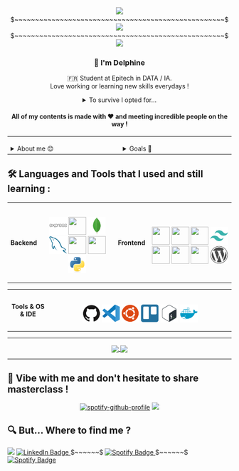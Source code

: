 <!--
**Fyfynn/Fyfynn** is a ✨ _special_ ✨ repository because its `README.md` (this file) appears on your GitHub profile.
-->
<div align="center">
<img src="https://media.giphy.com/media/RlOAlt0Qmsw4CTIELN/giphy.gif" width="200"/>
$~~~~~~~~~~~~~~~~~~~~~~~~~~~~~~~~~~~~~~~~~~~~~~~~~~~$
<img src="https://media.giphy.com/media/QTfX9Ejfra3ZmNxh6B/giphy.gif" width="200"/>
$~~~~~~~~~~~~~~~~~~~~~~~~~~~~~~~~~~~~~~~~~~~~~~~~~~~$
<img src="https://media.giphy.com/media/9nuXRx5EfGsKc/giphy.gif" width="200"/>
</div>

<div id="header" align="center">
  
  
   ### :wave: I'm Delphine 
 
  :fr: Student at Epitech in DATA / IA. 
  <br>
  Love working or learning new skills everydays !</br>
  
  <details><summary>To survive I opted for...</summary><img src="https://media.giphy.com/media/TjjrLK3XZkdgJRvoZJ/giphy.gif" width="200"/></details>
  </p>
  </div>
  
  <h4 align="center">All of my contents is made with ❤️ and meeting incredible people on the way !</h4>
  
  <table>
  <tr>
    <td>
      <img width="395" height="1">
        <details><summary>About me 😊</summary> 
          <p>
          <hr />
        - 🔭 I’m currently working on `Python` !<br>
        - 🌱 I’m currently learning on many things !<br>
        - 🔍 I’m looking for an `internship` and `opportunities` !<br>
        - ⭐ I love draw, pixel art, video games, compose music, sew, and running sometimes !
          </p>
        </details>
    </td>
    <td>
      <img width="395" height="1">
        <details><summary>Goals 🎯</summary> 
          <p>
            <hr />
           - 💻 This week I spent my time on my first Portofolio's design !<br>
           - :books: I want to improve my knowledge of English !<br>
           - :hourglass_flowing_sand: I really want to improve my old projects !
          </p>
        </details>
    </td>
  </tr>
</table>
  
  ## :hammer_and_wrench: Languages and Tools that I used and still learning :
  
<table>
  <tr>
   <th><p>Backend</p></th>
    <td align="center">
      <img width="300" height="1">
      <p>  
       <img src="https://github.com/devicons/devicon/blob/master/icons/express/express-original-wordmark.svg" width=40px height=40px /> <img src="https://cdn.jsdelivr.net/gh/devicons/devicon/icons/nodejs/nodejs-plain-wordmark.svg" width=40px height=40px /> <img src="https://github.com/devicons/devicon/blob/master/icons/mongodb/mongodb-original.svg" width=40px height=40px /> <img src="https://github.com/devicons/devicon/blob/master/icons/mysql/mysql-plain.svg" width=40px height=40px /> <img src="https://cdn.jsdelivr.net/gh/devicons/devicon/icons/php/php-plain.svg" width=40px height=40px /> <img src="https://cdn.jsdelivr.net/gh/devicons/devicon/icons/laravel/laravel-plain.svg" width=40px height=40px /> <img src="https://github.com/devicons/devicon/blob/master/icons/python/python-original.svg" width=40px height=40px />
      </p>
    </td>
   <th><p>Frontend</p></th>
    <td align="center">
      <img width="300" height="1">
      <p>  
        <img src="https://cdn.jsdelivr.net/gh/devicons/devicon/icons/javascript/javascript-plain.svg" width=40px height=40px /> <img src="https://cdn.jsdelivr.net/gh/devicons/devicon/icons/vuejs/vuejs-original.svg" width=40px height=40px /> <img src="https://cdn.jsdelivr.net/gh/devicons/devicon/icons/vuetify/vuetify-original.svg" width=40px height=40px /> <img src="https://github.com/devicons/devicon/blob/master/icons/tailwindcss/tailwindcss-plain.svg" width=40px height=40px /> <img src="https://cdn.jsdelivr.net/gh/devicons/devicon/icons/html5/html5-plain.svg" width=40px height=40px /> <img src="https://cdn.jsdelivr.net/gh/devicons/devicon/icons/css3/css3-plain.svg" width=40px height=40px /> <img src="https://cdn.jsdelivr.net/gh/devicons/devicon/icons/bootstrap/bootstrap-plain.svg" width=40px height=40px /> <img src="https://github.com/devicons/devicon/blob/master/icons/wordpress/wordpress-plain.svg" width=40px height=40px />
      </p>
    </td>
  </tr>
</table>
<table>
 <tr>
   <th><p>Tools & OS & IDE</p></th>
    <td align="center">
      <img width="735" height="1">
      <p>  
        <img src="https://github.com/devicons/devicon/blob/master/icons/github/github-original.svg" width=40px height=40px />   <img src="https://github.com/devicons/devicon/blob/master/icons/vscode/vscode-original.svg" width=40px height=40px /> <img src="https://github.com/devicons/devicon/blob/master/icons/ubuntu/ubuntu-plain.svg" width=40px height=40px /> <img src="https://github.com/devicons/devicon/blob/master/icons/trello/trello-plain.svg" width=40px height=40px /> <img src="https://github.com/devicons/devicon/blob/master/icons/bash/bash-original.svg" width=40px height=40px /> <img src="https://github.com/devicons/devicon/blob/master/icons/docker/docker-plain.svg" width=40px height=40px />
      </p>
    </td>
  </tr>
</table>

----

<div align="center">
<a href="https://github.com/fyfynn/github-readme-stats">
  <img align="center" src="https://github-readme-stats.vercel.app/api/top-langs/?username=fyfynn&layout=compact&theme=tokyonight" />
</a>
<a href="https://github.com/fyfynn">
  <img align="center" src="https://github-readme-stats.vercel.app/api?username=fyfynn&show_icons=true&theme=tokyonight" width="400" />
</a>
</div>

----
 
 ## :dancer: Vibe with me and don't hesitate to share masterclass !
 
<div align="center">
 
[![spotify-github-profile](https://spotify-github-profile.vercel.app/api/view?uid=11178034244&cover_image=true&theme=novatorem&bar_color=a33e8d&bar_color_cover=false)](https://spotify-github-profile.vercel.app/api/view?uid=11178034244&redirect=true)
 <img src="https://media.giphy.com/media/J61swiurHE3dZj6I5g/giphy.gif" width="200"/>
</div>

## 🔍 But... Where to find me ?



<p align="left"> 
 <img src="https://media.giphy.com/media/Yf7kN6Xdle87K/giphy.gif" width="200"/>
    <a href="https://www.linkedin.com/in/delphine-hacquard-066069245/">
      <img src="https://img.shields.io/badge/LinkedIn-blue?style=for-the-badge&logo=linkedin&logoColor=white" alt="LinkedIn Badge"/>
    </a>
$~~~~~~$
    <a href="mailto:delphine.hacquard@epitech.eu">
      <img src="https://img.shields.io/badge/Microsoft_Outlook-0078D4?style=for-the-badge&logo=microsoft-outlook&logoColor=white" alt="Spotify Badge"/>
    </a>
$~~~~~~$
    <a href="mailto:delphine.hacquard@gmail.com">
      <img src="https://img.shields.io/badge/Gmail-D14836?style=for-the-badge&logo=gmail&logoColor=white" alt="Spotify Badge"/>
    </a>

 </p>
 

